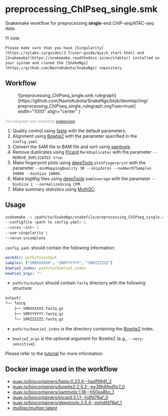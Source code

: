 # preprocessing_ChIPseq_single.smk

Snakemake workflow for preprocessing **single**-end ChIP-seq/ATAC-seq data.

!!! note

    Please make sure that you have [Singularity](https://sylabs.io/guides/3.7/user-guide/quick_start.html) and [Snakemake](https://snakemake.readthedocs.io/en/stable/) installed on your system and cloned the [SnakeNgs](https://github.com/NaotoKubota/SnakeNgs) repository.

## Workflow

<figure markdown="span">
	![preprocessing_ChIPseq_single.smk rulegraph](https://github.com/NaotoKubota/SnakeNgs/blob/develop/img/preprocessing_ChIPseq_single_rulegraph.svg?raw=true){ width="1000" align="center" }
</figure>

<span style="font-size: 0.8em; color: rgba(0, 0, 0, 0.4);">The rulegraph was created by [snakevision](https://github.com/OpenOmics/snakevision).</span>

1. Quality control using [fastp](https://github.com/OpenGene/fastp) with the default parameters.
2. Alignment using [Bowtie2](http://bowtie-bio.sourceforge.net/bowtie2/index.shtml) with the parameter specified in the `config.yaml`.
3. Convert the SAM file to BAM file and sort using [samtools](http://www.htslib.org/).
4. Remove duplicates using [Picard](https://broadinstitute.github.io/picard/) `MarkDuplicates` with the parameter `--REMOVE_DUPLICATES true`.
5. Make fingerprint plots using [deepTools](https://deeptools.readthedocs.io/en/develop/) `plotFingerprint` with the parameter `--minMappingQuality 30 --skipZeros --numberOfSamples 50000 --binSize 10000`.
6. Make bigWig files using [deepTools](https://deeptools.readthedocs.io/en/develop/) `bamCoverage` with the parameter `--binSize 1 --normalizeUsing CPM`.
7. Make summary statistics using [MultiQC](https://multiqc.info/).

## Usage

``` bash
snakemake -s /path/to/SnakeNgs/snakefile/preprocessing_ChIPseq_single.smk \
--configfile <path to config.yaml> \
--cores <int> \
--use-singularity \
--rerun-incomplete
```

`config.yaml` should contain the following information:

``` yaml
workdir: path/to/output
samples: ["SRRXXXXXX", "SRRYYYYYY", "SRRZZZZZZ"]
bowtie2_index: path/to/bowtie2_index
bowtie2_args: ""
```

- `path/to/output` should contain `fastq` directory with the following structure:

``` bash
output/
└── fastq
    ├── SRRXXXXXX.fastq.gz
    ├── SRRYYYYYY.fastq.gz
    └── SRRZZZZZZ.fastq.gz
```

- `path/to/bowtie2_index` is the directory containing the [Bowtie2](http://bowtie-bio.sourceforge.net/bowtie2/index.shtml) index.

- `bowtie2_args` is the optional argument for Bowtie2 (e.g., `--very-sensitive`).

Please refer to the [tutorial](../tutorial/ChIP-ATAC_preprocessing.md) for more information.

## Docker image used in the workflow

- [quay.io/biocontainers/fastp:0.23.4--hadf994f_2](https://quay.io/repository/biocontainers/fastp)
- [quay.io/biocontainers/bowtie2:2.5.2--py39h6fed5c7_0](https://quay.io/repository/biocontainers/bowtie2)
- [quay.io/biocontainers/samtools:1.18--h50ea8bc_1](https://quay.io/repository/biocontainers/samtools)
- [quay.io/biocontainers/picard:3.1.1--hdfd78af_0](https://quay.io/repository/biocontainers/picard)
- [quay.io/biocontainers/deeptools:3.5.4--pyhdfd78af_1](https://quay.io/repository/biocontainers/deeptools)
- [multiqc/multiqc:latest](https://hub.docker.com/r/multiqc/multiqc)
